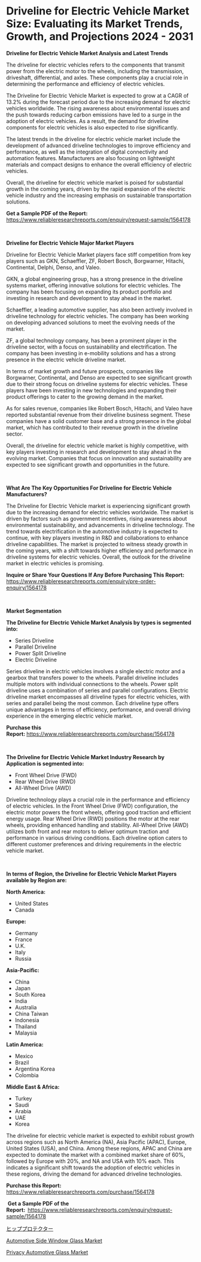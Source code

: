 <p><h1>Driveline for Electric Vehicle Market Size: Evaluating its Market Trends, Growth, and Projections 2024 - 2031</h1></p><p><strong>Driveline for Electric Vehicle Market Analysis and Latest Trends</strong></p>
<p><p>The driveline for electric vehicles refers to the components that transmit power from the electric motor to the wheels, including the transmission, driveshaft, differential, and axles. These components play a crucial role in determining the performance and efficiency of electric vehicles.</p><p>The Driveline for Electric Vehicle Market is expected to grow at a CAGR of 13.2% during the forecast period due to the increasing demand for electric vehicles worldwide. The rising awareness about environmental issues and the push towards reducing carbon emissions have led to a surge in the adoption of electric vehicles. As a result, the demand for driveline components for electric vehicles is also expected to rise significantly.</p><p>The latest trends in the driveline for electric vehicle market include the development of advanced driveline technologies to improve efficiency and performance, as well as the integration of digital connectivity and automation features. Manufacturers are also focusing on lightweight materials and compact designs to enhance the overall efficiency of electric vehicles.</p><p>Overall, the driveline for electric vehicle market is poised for substantial growth in the coming years, driven by the rapid expansion of the electric vehicle industry and the increasing emphasis on sustainable transportation solutions.</p></p>
<p><strong>Get a Sample PDF of the Report:&nbsp;</strong> <a href="https://www.reliableresearchreports.com/enquiry/request-sample/1564178">https://www.reliableresearchreports.com/enquiry/request-sample/1564178</a></p>
<p>&nbsp;</p>
<p><strong>Driveline for Electric Vehicle Major Market Players</strong></p>
<p><p>Driveline for Electric Vehicle Market players face stiff competition from key players such as GKN, Schaeffler, ZF, Robert Bosch, Borgwarner, Hitachi, Continental, Delphi, Denso, and Valeo. </p><p>GKN, a global engineering group, has a strong presence in the driveline systems market, offering innovative solutions for electric vehicles. The company has been focusing on expanding its product portfolio and investing in research and development to stay ahead in the market.</p><p>Schaeffler, a leading automotive supplier, has also been actively involved in driveline technology for electric vehicles. The company has been working on developing advanced solutions to meet the evolving needs of the market.</p><p>ZF, a global technology company, has been a prominent player in the driveline sector, with a focus on sustainability and electrification. The company has been investing in e-mobility solutions and has a strong presence in the electric vehicle driveline market.</p><p>In terms of market growth and future prospects, companies like Borgwarner, Continental, and Denso are expected to see significant growth due to their strong focus on driveline systems for electric vehicles. These players have been investing in new technologies and expanding their product offerings to cater to the growing demand in the market.</p><p>As for sales revenue, companies like Robert Bosch, Hitachi, and Valeo have reported substantial revenue from their driveline business segment. These companies have a solid customer base and a strong presence in the global market, which has contributed to their revenue growth in the driveline sector.</p><p>Overall, the driveline for electric vehicle market is highly competitive, with key players investing in research and development to stay ahead in the evolving market. Companies that focus on innovation and sustainability are expected to see significant growth and opportunities in the future.</p></p>
<p>&nbsp;</p>
<p><strong>What Are The Key Opportunities For Driveline for Electric Vehicle Manufacturers?</strong></p>
<p><p>The Driveline for Electric Vehicle market is experiencing significant growth due to the increasing demand for electric vehicles worldwide. The market is driven by factors such as government incentives, rising awareness about environmental sustainability, and advancements in driveline technology. The trend towards electrification in the automotive industry is expected to continue, with key players investing in R&D and collaborations to enhance driveline capabilities. The market is projected to witness steady growth in the coming years, with a shift towards higher efficiency and performance in driveline systems for electric vehicles. Overall, the outlook for the driveline market in electric vehicles is promising.</p></p>
<p><strong>Inquire or Share Your Questions If Any Before Purchasing This Report:</strong> <a href="https://www.reliableresearchreports.com/enquiry/pre-order-enquiry/1564178">https://www.reliableresearchreports.com/enquiry/pre-order-enquiry/1564178</a></p>
<p>&nbsp;</p>
<p><strong>Market Segmentation</strong></p>
<p><strong>The Driveline for Electric Vehicle Market Analysis by types is segmented into:</strong></p>
<p><ul><li>Series Driveline</li><li>Parallel Driveline</li><li>Power Split Driveline</li><li>Electric Driveline</li></ul></p>
<p><p>Series driveline in electric vehicles involves a single electric motor and a gearbox that transfers power to the wheels. Parallel driveline includes multiple motors with individual connections to the wheels. Power split driveline uses a combination of series and parallel configurations. Electric driveline market encompasses all driveline types for electric vehicles, with series and parallel being the most common. Each driveline type offers unique advantages in terms of efficiency, performance, and overall driving experience in the emerging electric vehicle market.</p></p>
<p><strong>Purchase this Report:&nbsp;</strong><a href="https://www.reliableresearchreports.com/purchase/1564178">https://www.reliableresearchreports.com/purchase/1564178</a></p>
<p>&nbsp;</p>
<p><strong>The Driveline for Electric Vehicle Market Industry Research by Application is segmented into:</strong></p>
<p><ul><li>Front Wheel Drive (FWD)</li><li>Rear Wheel Drive (RWD)</li><li>All-Wheel Drive (AWD)</li></ul></p>
<p><p>Driveline technology plays a crucial role in the performance and efficiency of electric vehicles. In the Front Wheel Drive (FWD) configuration, the electric motor powers the front wheels, offering good traction and efficient energy usage. Rear Wheel Drive (RWD) positions the motor at the rear wheels, providing enhanced handling and stability. All-Wheel Drive (AWD) utilizes both front and rear motors to deliver optimum traction and performance in various driving conditions. Each driveline option caters to different customer preferences and driving requirements in the electric vehicle market.</p></p>
<p>&nbsp;</p>
<p><strong>In terms of Region, the Driveline for Electric Vehicle Market Players available by Region are:</strong></p>
<p>
    <p> <strong> North America: </strong>
        <ul>
            <li>United States</li>
            <li>Canada</li>
        </ul>
        </p> 
    <p> <strong> Europe: </strong>
        <ul>
            <li>Germany</li>
            <li>France</li>
            <li>U.K.</li>
            <li>Italy</li>
            <li>Russia</li>
        </ul>
        </p> 
    <p> <strong> Asia-Pacific: </strong>
        <ul>
            <li>China</li>
            <li>Japan</li>
            <li>South Korea</li>
            <li>India</li>
            <li>Australia</li>
            <li>China Taiwan</li>
            <li>Indonesia</li>
            <li>Thailand</li>
            <li>Malaysia</li>
        </ul>
        </p> 
    <p> <strong> Latin America: </strong>
        <ul>
            <li>Mexico</li>
            <li>Brazil</li>
            <li>Argentina Korea</li>
            <li>Colombia</li>
        </ul>
        </p> 
    <p> <strong> Middle East & Africa: </strong>
        <ul>
            <li>Turkey</li>
            <li>Saudi</li>
            <li>Arabia</li>
            <li>UAE</li>
            <li>Korea</li>
        </ul>
    </p>
    </p>
<p><p>The driveline for electric vehicle market is expected to exhibit robust growth across regions such as North America (NA), Asia Pacific (APAC), Europe, United States (USA), and China. Among these regions, APAC and China are expected to dominate the market with a combined market share of 60%, followed by Europe with 20%, and NA and USA with 10% each. This indicates a significant shift towards the adoption of electric vehicles in these regions, driving the demand for advanced driveline technologies.</p></p>
<p><strong>Purchase this Report: </strong><a href="https://www.reliableresearchreports.com/purchase/1564178">https://www.reliableresearchreports.com/purchase/1564178</a></p>
<p>&nbsp;<strong>Get a Sample PDF of the Report:&nbsp;&nbsp;</strong><a href="https://www.reliableresearchreports.com/enquiry/request-sample/1564178">https://www.reliableresearchreports.com/enquiry/request-sample/1564178</a></p>
<p><strong></strong></p>
<p><p><a href="https://medium.com/@andrewones2023/%E3%83%92%E3%83%83%E3%83%97%E3%83%97%E3%83%AD%E3%83%86%E3%82%AF%E3%82%BF%E3%83%BC%E5%B8%82%E5%A0%B4%E3%81%AE%E8%A6%8F%E6%A8%A1%E3%81%AF-%E3%82%B0%E3%83%AD%E3%83%BC%E3%83%90%E3%83%AB%E7%94%A3%E6%A5%AD%E3%81%AB%E3%81%8A%E3%81%91%E3%82%8B%E6%9C%80%E9%81%A9%E3%81%AA%E3%83%9E%E3%83%BC%E3%82%B1%E3%83%86%E3%82%A3%E3%83%B3%E3%82%B0%E3%83%81%E3%83%A3%E3%83%8D%E3%83%AB%E3%82%92%E6%98%8E%E3%82%89%E3%81%8B%E3%81%AB%E3%81%97%E3%81%BE%E3%81%99-9f4ca8603493">ヒッププロテクター</a></p><p><a href="https://view.publitas.com/reportprime-1/automotive-side-window-glass-market-research-report-the-key-to-successful-business-strategy-forecasted-for-period-from-2023-2030/">Automotive Side Window Glass Market</a></p><p><a href="https://view.publitas.com/reportprime-1/privacy-automotive-glass-market-size-focuses-on-market-dynamics-in-depth-analysis-and-future-projections-of-its-market-forecasted-for-period-from-2023-to-2030/">Privacy Automotive Glass Market</a></p></p>